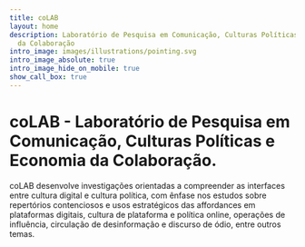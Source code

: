 ```yaml
---
title: coLAB
layout: home
description: Laboratório de Pesquisa em Comunicação, Culturas Políticas e Economia
  da Colaboração
intro_image: images/illustrations/pointing.svg
intro_image_absolute: true
intro_image_hide_on_mobile: true
show_call_box: true
---
```


# coLAB - Laboratório de Pesquisa em Comunicação, Culturas Políticas e Economia da Colaboração.

coLAB desenvolve investigações orientadas a compreender as interfaces entre cultura digital e cultura política, com ênfase nos estudos sobre repertórios contenciosos e usos estratégicos das affordances em plataformas digitais, cultura de plataforma e política online, operações de influência, circulação de desinformação e discurso de ódio, entre outros temas.
